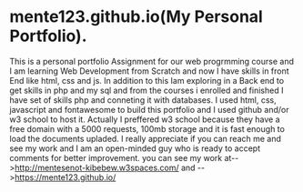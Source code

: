 # mente123.github.io(My Personal Portfolio).
This is a personal portfolio Assignment for our web progrmming course and I am learning Web Development from Scratch and now I have skills in front End like html, css and js.
In addition to this Iam exploring in a Back end to get skills in php and my sql and from the courses i enrolled and finished I have set of skills php and conneting it with databases.
I used html, css, javascript and fontawesome to build this portfolio and I used github and/or w3 school to host it. Actually I preffered w3 school because they have a free domain with 
a 5000 requests, 100mb storage and it is fast enough to load the documents upladed.
I really appreciate if you can reach me and see my work and I am an open-minded guy who is ready to accept comments for better improvement.
you can see my work at-->http://mentesenot-kibebew.w3spaces.com/ and
                      -->https://mente123.github.io/
